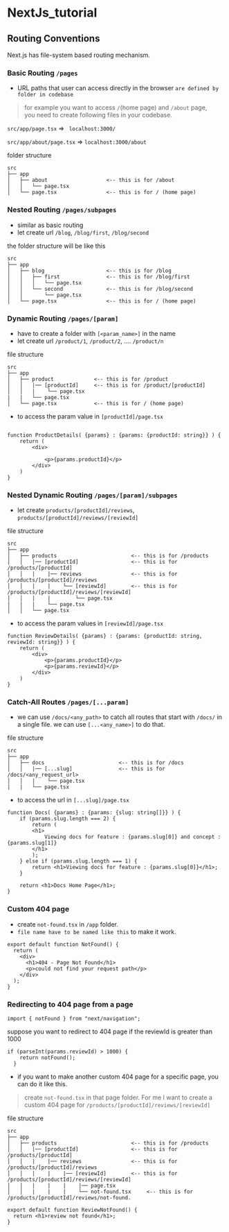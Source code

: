 # NextJs_tutorial

## Routing Conventions

Next.js has file-system based routing mechanism.


### Basic Routing ```/pages```

- URL paths that user can access directly in the browser ```are defined by folder in codebase```

> for example you want to access ```/```(home page) and ```/about``` page, <br>
> you need to create following files in your codebase.

```src/app/page.tsx``` => ``` localhost:3000/```

```src/app/about/page.tsx``` => ```localhost:3000/about```

folder structure

```
src
├── app
│   ├── about                   <-- this is for /about
│   │   └── page.tsx
│   └── page.tsx                <-- this is for / (home page)
```


### Nested Routing ```/pages/subpages```

- similar as basic routing
- let create url ```/blog```, ```/blog/first```, ```/blog/second```

the folder structure will be like this

```
src
├── app
│   ├── blog                    <-- this is for /blog
│   │   ├── first               <-- this is for /blog/first
│   │   │   └── page.tsx
│   │   └── second              <-- this is for /blog/second
│   │       └── page.tsx
│   └── page.tsx                <-- this is for / (home page)
```


### Dynamic Routing ```/pages/[param]```

- have to create a folder with ```[<param_name>]``` in the name
- let create url ```/product/1```, ```/product/2```, .... ```/product/n```
  
file structure

```
src
├── app
│   ├── product             <-- this is for /product
│   │   |── [productId]     <-- this is for /product/[productId]
│   │   |    └── page.tsx
|   |   └── page.tsx        
│   └── page.tsx            <-- this is for / (home page)
```           

- to access the param value in ```[productId]/page.tsx```
```tsx

function ProductDetails( {params} : {params: {productId: string}} ) {
    return (
        <div>

            <p>{params.productId}</p>
        </div>
    )
}

```

### Nested Dynamic Routing ```/pages/[param]/subpages```

- let create ```products/[productId]/reviews```, ```products/[productId]/reviews/[reviewId]```
  
file structure

```
src
├── app
│   ├── products                        <-- this is for /products
│   │   |── [productId]                 <-- this is for /products/[productId]
│   │   |    |── reviews                <-- this is for /products/[productId]/reviews
│   │   |    |    └── [reviewId]        <-- this is for /products/[productId]/reviews/[reviewId]
│   │   |    |        └── page.tsx
|   |   |    └── page.tsx        
│   │   └── page.tsx            
```

- to access the param values in ```[reviewId]/page.tsx```
  
```tsx
function ReviewDetails( {params} : {params: {productId: string, reviewId: string}} ) {
    return (
        <div>
            <p>{params.productId}</p>
            <p>{params.reviewId}</p>
        </div>
    )
}
```

### Catch-All Routes ```/pages/[...param]```
- we can use ```/docs/<any_path>``` to catch all routes that start with ```/docs/``` in a single file. we can use ```[...<any_name>]``` to do that.

file structure

```
src
├── app
│   ├── docs                        <-- this is for /docs
│   │   |── [...slug]               <-- this is for /docs/<any_request_url>
│   │   |    └── page.tsx
|   |   └── page.tsx
```

- to access the url in ```[...slug]/page.tsx```

```tsx
function Docs( {params} : {params: {slug: string[]}} ) {
    if (params.slug.length === 2) {
        return (
        <h1>
            Viewing docs for feature : {params.slug[0]} and concept : {params.slug[1]}            
        </h1>
        );
    } else if (params.slug.length === 1) {
        return <h1>Viewing docs for feature : {params.slug[0]}</h1>;
    }

    return <h1>Docs Home Page</h1>;
}
```


### Custom 404 page

- create ```not-found.tsx``` in ```/app``` folder.
- ```file name have to be named like this``` to make it work.

```tsx
export default function NotFound() {
  return (
    <div>
      <h1>404 - Page Not Found</h1>
      <p>could not find your request path</p>
    </div>
  );
}
```

### Redirecting to 404 page from a page

```tsx
import { notFound } from "next/navigation";
```
suppose you want to redirect to 404 page if the reviewId is greater than 1000
```tsx
if (parseInt(params.reviewId) > 1000) {
    return notFound();
  }
```

- if you want to make another custom 404 page for a specific page, you can do it like this.

> create ```not-found.tsx``` in that page folder. For me I want to create a custom 404 page for ```/products/[productId]/reviews/[reviewId]```

file structure

```
src
├── app
│   ├── products                        <-- this is for /products
│   │   |── [productId]                 <-- this is for /products/[productId]
│   │   |    |── reviews                <-- this is for /products/[productId]/reviews
│   │   |    |    |── [reviewId]        <-- this is for /products/[productId]/reviews/[reviewId]
│   │   |    |    |    |── page.tsx
│   │   |    |    |    └── not-found.tsx     <-- this is for /products/[productId]/reviews/not-found.

```
```tsx
export default function ReviewNotFound() {
  return <h1>review not found</h1>;
}
```